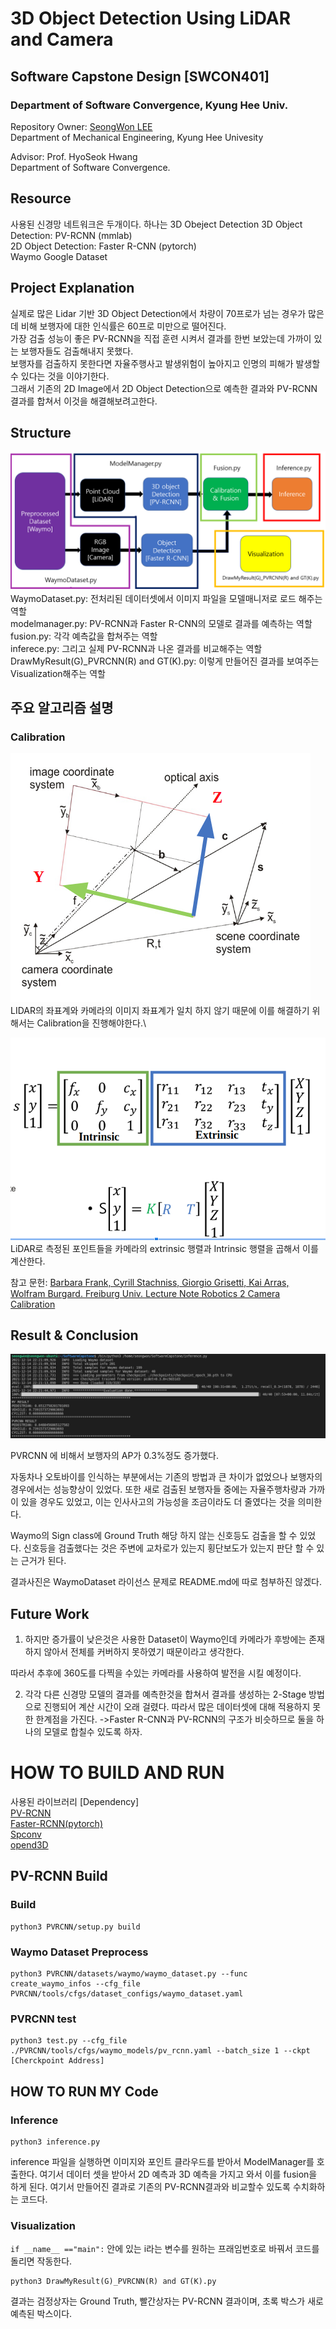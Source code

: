 # 3D Object Detection Using LiDAR and Camera

## Software Capstone Design [SWCON401]
### Department of Software Convergence, Kyung Hee Univ. 


Repository Owner: 
[SeongWon LEE](https://snovvyowl.github.io)\
Department of Mechanical Engineering, Kyung Hee Univesity

Advisor: 
Prof. HyoSeok Hwang\
Department of Software Convergence. 




## Resource
사용된 신경망 네트워크은 두개이다. 하나는 3D Obeject Detection
3D Object Detection: PV-RCNN (mmlab)\
2D Object Detection: Faster R-CNN (pytorch)\
Waymo Google Dataset

## Project Explanation
실제로 많은 Lidar 기반 3D Object Detection에서 차량이 70프로가 넘는 경우가 많은데 비해 보행자에 대한 인식률은 60프로 미만으로 떨어진다.\
가장 검출 성능이 좋은 PV-RCNN을 직접 훈련 시켜서 결과를 한번 보았는데 가까이 있는 보행자들도 검출해내지 못했다.\
보행자를 검출하지 못한다면 자율주행사고 발생위험이 높아지고 인명의 피해가 발생할 수 있다는 것을 이야기한다.\
그래서 기존의 2D Image에서 2D Object Detection으로 예측한 결과와 PV-RCNN 결과를 합쳐서 이것을 해결해보려고한다.

## Structure
![CodeStructure](https://github.com/SnovvyOwl/SoftwareCapstone/blob/main/doc/structure.png)
WaymoDataset.py: 전처리된 데이터셋에서 이미지 파일을 모델매니저로 로드 해주는 역할\
modelmanager.py:  PV-RCNN과 Faster R-CNN의 모델로 결과를 예측하는 역할\
fusion.py:  각각 예측값을 합쳐주는 역할 \
inferece.py: 그리고 실제 PV-RCNN과 나온 결과를 비교해주는 역할\
DrawMyResult(G)_PVRCNN(R) and GT(K).py: 이렇게 만들어진 결과를 보여주는 Visualization해주는 역할

## 주요 알고리즘 설명
### Calibration 
![Calibration](https://github.com/SnovvyOwl/SoftwareCapstone/blob/main/doc/img.png)
LIDAR의 좌표계와 카메라의 이미지 좌표계가 일치 하지 않기 때문에 이를 해결하기 위해서는 Calibration을 진행해야한다.\

![Calibrationeqn](https://github.com/SnovvyOwl/SoftwareCapstone/blob/main/doc/calieqn.png)
LiDAR로 측정된 포인트들을 카메라의 extrinsic 행렬과 Intrinsic 행렬을 곱해서 이를 계산한다.


참고 문헌: [Barbara Frank, Cyrill Stachniss, Giorgio Grisetti, Kai Arras, Wolfram Burgard. Freiburg Univ. Lecture Note Robotics 2 Camera Calibration](http://ais.informatik.uni-freiburg.de/teaching/ws10/robotics2/pdfs/rob2-10-camera-calibration.pdf)

## Result & Conclusion
![Result](https://github.com/SnovvyOwl/SoftwareCapstone/blob/main/doc/result.png)

PVRCNN 에 비해서 보행자의 AP가 0.3%정도 증가했다.

자동차나 오토바이를 인식하는 부분에서는 기존의 방법과 큰 차이가 없었으나  보행자의 경우에서는 성능향상이 있었다. 
또한 새로 검출된 보행자들 중에는 자율주행차량과 가까이 있을 경우도 있었고, 이는 인사사고의 가능성을 조금이라도 더 줄였다는 것을 의미한다.

Waymo의 Sign class에 Ground Truth 해당 하지 않는 신호등도 검출을 할 수 있었다. 신호등을  검출했다는 것은 주변에 교차로가 있는지 횡단보도가 있는지 판단 할 수 있는 근거가 된다.

결과사진은 WaymoDataset 라이선스 문제로 README.md에 따로 첨부하진 않겠다.


## Future Work
1. 하지만 증가률이 낮은것은 사용한 Dataset이 Waymo인데 카메라가 후방에는 존재하지 않아서 전체를 커버하지 못하였기 때문이라고 생각한다.

따라서 추후에 360도를 다찍을 수있는 카메라를 사용하여 발전을 시킬 예정이다.

2. 각각 다른 신경망 모델의 결과를 예측한것을 합쳐서 결과를 생성하는 2-Stage 방법으로 진행되어 계산 시간이 오래 걸렸다.
    따라서 많은 데이터셋에 대해 적용하지 못한 한계점을 가진다. 
    ->Faster R-CNN과 PV-RCNN의 구조가 비슷하므로 둘을 하나의 모델로 합칠수 있도록 하자.


# HOW TO BUILD AND RUN
사용된 라이브러리
[Dependency]\
[PV-RCNN](https://github.com/open-mmlab/OpenPCDet)\
[Faster-RCNN(pytorch)](https://pytorch.org/) \
[Spconv](https://github.com/traveller59/spconv)\
[opend3D](http://www.open3d.org/)


## PV-RCNN Build
### Build
```dotnetcli
python3 PVRCNN/setup.py build
```

### Waymo Dataset Preprocess
```dotnetcli
python3 PVRCNN/datasets/waymo/waymo_dataset.py --func create_waymo_infos --cfg_file PVRCNN/tools/cfgs/dataset_configs/waymo_dataset.yaml
```


### PVRCNN test
```dotnetcli
python3 test.py --cfg_file ./PVRCNN/tools/cfgs/waymo_models/pv_rcnn.yaml --batch_size 1 --ckpt [Cherckpoint Address]
```

## HOW TO RUN MY Code
### Inference
```dotnetcli
python3 inference.py
```
inference 파일을 실행하면 이미지와 포인트 클라우드를 받아서 ModelManager를 호출한다. 여기서 데이터 셋을 받아서 2D 예측과 3D 예측을 가지고 와서 이를 fusion을 하게 된다. 여기서 만들어진 결과로 기존의 PV-RCNN결과와 비교할수 있도록 수치화하는 코드다.


### Visualization
```if __name__ =="main":``` 
안에 있는 i라는 변수를 원하는 프래임번호로 바꿔서 코드를 돌리면 작동한다.
```dotnetcli
python3 DrawMyResult(G)_PVRCNN(R) and GT(K).py
```
결과는 검정상자는 Ground Truth, 빨간상자는 PV-RCNN 결과이며, 초록 박스가 새로 예측된 박스이다.  
